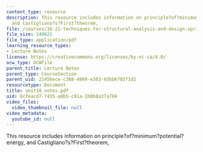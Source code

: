 ```yaml
---
content_type: resource
description: This resource includes information on principle?of?minimum?potential?energy,
  and Castigliano?s?First?theorem,
file: /courses/16-21-techniques-for-structural-analysis-and-design-spring-2005/8cfeacd77435a8b5c91a1b8b8a37a784_unit10_notes.pdf
file_size: 149621
file_type: application/pdf
learning_resource_types:
- Lecture Notes
license: https://creativecommons.org/licenses/by-nc-sa/4.0/
ocw_type: OCWFile
parent_title: Lecture Notes
parent_type: CourseSection
parent_uid: 21456ece-c368-4989-e303-93bb6702f1d2
resourcetype: Document
title: unit10_notes.pdf
uid: 8cfeacd7-7435-a8b5-c91a-1b8b8a37a784
video_files:
  video_thumbnail_file: null
video_metadata:
  youtube_id: null
---
```

This resource includes information on principle?of?minimum?potential?energy, and Castigliano?s?First?theorem,